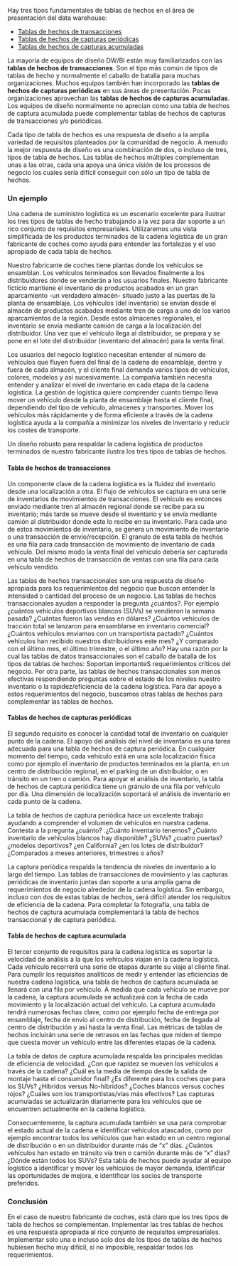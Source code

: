﻿---
UniqueId: KBuEXNuKlD
Title: "Consejo de diseño #167 Tipos de tablas de hechos complementarias"
Url: 2014/tipos-tablas-de-hecho.html
Date: 2016-12-27T00:06:51.6480773+01:00
SecondaryDate: 2014-06-17T00:00:00.0000000
Description: "Hay tres tipos fundamentales de tablas de hechos en el área de presentación del data warehouse: ·Tablas de hechos de transacciones, tablas de hechos de capturas periódicas,· tablas de hechos de capturas acumuladas."
Author: Bob Becker
Category: "Fundamentos diseño dimensional"
RelatedUrl: http://www.kimballgroup.com/2014/06/design-tip-167-complementary-fact-table-types/
IsDraft: true

---
Hay tres tipos fundamentales de tablas de hechos en el área de presentación del data warehouse:

- [Tablas de hechos de transacciones][1]
- [Tablas de hechos de capturas periódicas][2]
- [Tablas de hechos de capturas acumuladas][3]

La mayoría de equipos de diseño DW/BI están muy familiarizados con las **tablas de hechos de transacciones**. Son el tipo más común de tipos de tablas de hecho y normalmente el caballo de batalla para muchas organizaciones. Muchos equipos también han incorporado las **tablas de hechos de capturas periódicas** en sus áreas de presentación. Pocas organizaciones aprovechan las **tablas de hechos de capturas acumuladas**. Los equipos de diseño normalmente no aprecian como una tabla de hechos de captura acumulada puede complementar tablas de hechos de capturas de transacciones y/o periódicas.

Cada tipo de tabla de hechos es una respuesta de diseño a la amplia variedad de requisitos planteados por la comunidad de negocio. A menudo la mejor respuesta de diseño es una combinación de dos, o incluso de tres, tipos de tabla de hechos. Las tablas de hechos múltiples complementan unas a las otras, cada una apoya una única visión de los procesos de negocio los cuales sería difícil conseguir con sólo un tipo de tabla de hechos.

### Un ejemplo

Una cadena de suministro logística es un escenario excelente para ilustrar los tres tipos de tablas de hecho trabajando a la vez para dar soporte a un rico conjunto de requisitos empresariales. Utilizaremos una vista simplificada de los productos terminados de la cadena logística de un gran fabricante de coches como ayuda para entender las fortalezas y el uso apropiado de cada tabla de hechos.

Nuestro fabricante de coches tiene plantas donde los vehículos se ensamblan. Los vehículos terminados son llevados finalmente a los distribuidores donde se venderán a los usuarios finales. Nuestro fabricante ficticio mantiene el inventario de productos acabados en un gran aparcamiento -un verdadero almacén- situado justo a las puertas de la planta de ensamblaje. Los vehículos (del inventario) se envían desde el almacén de productos acabados mediante tren de carga a uno de los varios aparcamientos de la región. Desde estos almacenes regionales, el inventario se envía mediante camión de carga a la localización del distribuidor. Una vez que el vehículo llega al distribuidor, se prepara y se pone en el lote del distribuidor (inventario del almacén) para la venta final.

Los usuarios del negocio logístico necesitan entender el número de vehículos que fluyen fuera del final de la cadena de ensamblaje, dentro y fuera de cada almacén, y el cliente final demanda varios tipos de vehículos, colores, modelos  y así sucesivamente. La compañía también necesita entender y analizar el nivel de inventario en cada etapa de la cadena logística. La gestión de logística quiere comprender cuanto tiempo lleva mover un vehículo desde la planta de ensamblaje hasta el cliente final, dependiendo del tipo de vehículo, almacenes y transportes. Mover los vehículos más rápidamente y de forma eficiente a través de la cadena logística ayuda a la compañía a minimizar los niveles de inventario y reducir los costes de transporte.

Un diseño robusto para respaldar la cadena logística de productos terminados de nuestro fabricante ilustra los tres tipos de tablas de hechos.

#### Tabla de hechos de transacciones

Un componente clave de la cadena logística es la fluidez del inventario desde una localización a otra. El flujo de vehículos se captura en una serie de inventarios de movimientos de transacciones. El vehículo es entonces enviado mediante tren al almacén regional donde se recibe para su inventario; más tarde se mueve desde el inventario y se envía mediante camión al distribuidor donde este lo recibe en su inventario. Para cada uno de estos movimientos de inventario, se genera un movimiento de inventario o una transacción de envío/recepción. El granulo de esta tabla de hechos es una fila para cada transacción de  movimiento de inventario de cada vehículo. Del mismo modo la venta final del vehículo debería ser capturada en una tabla de hechos de  transacción de ventas con una fila para cada vehículo vendido.

Las tablas de hechos transaccionales son una respuesta de diseño apropiada para los requerimientos del negocio que buscan entender la intensidad o cantidad del proceso de un negocio. Las tablas de hechos transaccionales ayudan a responder la pregunta ¿cuántos?. Por ejemplo ¿cuántos vehículos deportivos blancos (SUVs) se vendieron la semana pasada? ¿Cuántas fueron las vendas en dólares? ¿Cuántos vehículos de tracción total se lanzaron para ensamblarse en inventario comercial? ¿Cuántos vehículos enviamos con un transportista pactado? ¿Cuántos vehículos han recibido nuestros distribuidores este mes? ¿Y comparado con el último mes, el último trimestre, o el último año?  Hay una razón por la cual las tablas de datos transaccionales son el caballo de batalla de los tipos de tablas de hechos: Soportan importanteS requerimientos críticos del negocio. Por otra parte, las tablas de hechos transaccionales son menos efectivas respondiendo preguntas sobre el estado de los niveles nuestro inventario o la rapidez/eficiencia de la cadena logística. Para dar apoyo a estos requerimientos del negocio, buscamos otras tablas de hechos para complementar las tablas de hechos.

#### Tablas de hechos de capturas periódicas

El segundo requisito es conocer la cantidad total de inventario en cualquier punto de la cadena. El apoyo del análisis del nivel de inventario es una tarea adecuada para una tabla de hechos de captura periódica. En cualquier momento del tiempo, cada vehículo está en una sola localización física como por ejemplo el inventario de productos terminados en la planta, en un centro de distribución regional, en el parking de un distribuidor, o en tránsito en un tren o camión. Para apoyar el análisis de inventario, la tabla de hechos de captura periódica tiene un gránulo de una fila por vehículo por día. Una dimensión de localización soportará el análisis de inventario en cada punto de la cadena.

La tabla de hechos de captura periódica hace un excelente trabajo ayudando a comprender el volumen de vehículos en nuestra cadena. Contesta a la pregunta ¿cuánto? .¿Cuánto inventario tenemos? ¿Cuánto inventario de vehículos blancos hay disponible? ¿SUVs? ¿cuatro puertas? ¿modelos deportivos? ¿en California? ¿en los lotes de distribuidor? ¿Comparados a meses anteriores, trimestres o años?

La captura periódica respalda la tendencia de niveles de inventario a lo largo del tiempo. Las tablas de transacciones de movimiento y las capturas periódicas de inventario juntas dan soporte a una amplia gama de requerimientos de negocio alrededor de la cadena logística. Sin embargo, incluso con dos de estas tablas de hechos, será difícil atender los requisitos de eficiencia de la cadena. Para completar la fotografía, una tabla de hechos de captura acumulada complementará la tabla de hechos transaccional y de captura periódica.

#### Tabla de hechos de captura acumulada

El tercer conjunto de requisitos para la cadena logística es soportar la velocidad de análisis a la que los vehículos viajan en la cadena logística. Cada vehículo recorrerá una serie de etapas durante su viaje al cliente final. Para cumplir los requisitos analíticos de medir y entender las eficiencias de nuestra cadena logística, una tabla de hechos de captura acumulada se llenará con una fila por vehículo. A medida que cada vehículo se mueve por la cadena, la captura acumulada se actualizará con la fecha de cada movimiento y la localización actual del vehículo. La captura acumulada tendrá numerosas fechas clave, como por ejemplo fecha de entrega por ensamblaje, fecha de envío al centro de distribución, fecha de llegada al centro de distribución y así hasta la venta final. Las métricas de tablas de hechos incluirán una serie de retrasos en las fechas que miden el tiempo que cuesta mover un vehículo entre las diferentes etapas de la cadena.

La tabla de datos de captura acumulada respalda las principales medidas de eficiencia de velocidad. ¿Con que rapidez se mueven los vehículos a través de la cadena? ¿Cuál es la media de tiempo desde la salida de montaje hasta el consumidor final? ¿Es diferente para los coches que para los SUVs? ¿Híbridos versus No-híbridos? ¿Coches blancos versus coches rojos? ¿Cuáles son los transportistas/vías más efectivos? Las capturas acumuladas  se actualizarán diariamente para los vehículos que se encuentren actualmente en la cadena logística.

Consecuentemente, la captura acumulada también se usa para comprobar el estado actual de la cadena e identificar vehículos atascados, como por ejemplo encontrar todos los vehículos que han estado en un centro regional de distribución o en un distribuidor durante más de “x” días. ¿Cuántos vehículos han estado en tránsito vía tren o camión durante más de “x” días? ¿Dónde están todos los SUVs? Esta tabla de hechos puede ayudar al equipo logístico a identificar y mover los vehículos de mayor demanda, identificar las oportunidades de mejora, e identificar los socios de transporte preferidos.

### Conclusión

En el caso de nuestro fabricante de coches, está claro que los tres tipos de tabla de hechos se complementan. Implementar las tres tablas de hechos es una respuesta apropiada al rico conjunto de requisitos empresariales. Implementar solo una o incluso solo dos de los tipos de tablas de hechos hubiesen hecho muy difícil, si no imposible, respaldar todos los requerimientos.





[1]: http://www.kimballgroup.com/data-warehouse-business-intelligence-resources/kimball-techniques/dimensional-modeling-techniques/transaction-fact-table/
[2]: http://www.kimballgroup.com/data-warehouse-business-intelligence-resources/kimball-techniques/dimensional-modeling-techniques/periodic-snapshot-fact-table/
[3]: http://www.kimballgroup.com/data-warehouse-business-intelligence-resources/kimball-techniques/dimensional-modeling-techniques/accumulating-snapshot-fact-table/